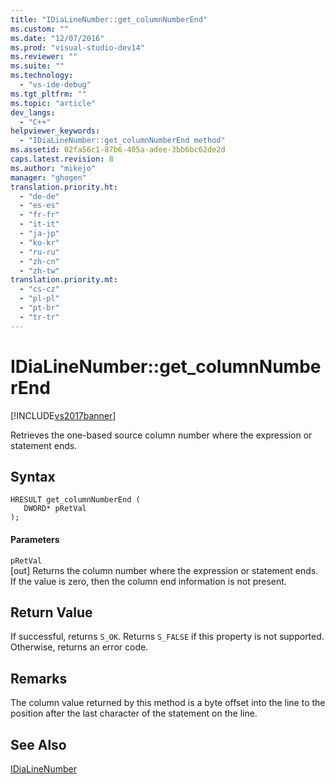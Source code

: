 ```yaml
---
title: "IDiaLineNumber::get_columnNumberEnd"
ms.custom: ""
ms.date: "12/07/2016"
ms.prod: "visual-studio-dev14"
ms.reviewer: ""
ms.suite: ""
ms.technology: 
  - "vs-ide-debug"
ms.tgt_pltfrm: ""
ms.topic: "article"
dev_langs: 
  - "C++"
helpviewer_keywords: 
  - "IDiaLineNumber::get_columnNumberEnd method"
ms.assetid: 02fa56c1-87b6-405a-adee-3bb6bc62de2d
caps.latest.revision: 8
ms.author: "mikejo"
manager: "ghogen"
translation.priority.ht: 
  - "de-de"
  - "es-es"
  - "fr-fr"
  - "it-it"
  - "ja-jp"
  - "ko-kr"
  - "ru-ru"
  - "zh-cn"
  - "zh-tw"
translation.priority.mt: 
  - "cs-cz"
  - "pl-pl"
  - "pt-br"
  - "tr-tr"
---
```

# IDiaLineNumber::get_columnNumberEnd
[!INCLUDE[vs2017banner](../../code-quality/includes/vs2017banner.md)]

Retrieves the one-based source column number where the expression or statement ends.  
  
## Syntax  
  
```cpp#  
HRESULT get_columnNumberEnd (   
   DWORD* pRetVal  
);  
```  
  
#### Parameters  
 `pRetVal`  
 [out] Returns the column number where the expression or statement ends. If the value is zero, then the column end information is not present.  
  
## Return Value  
 If successful, returns `S_OK`. Returns `S_FALSE` if this property is not supported. Otherwise, returns an error code.  
  
## Remarks  
 The column value returned by this method is a byte offset into the line to the position after the last character of the statement on the line.  
  
## See Also  
 [IDiaLineNumber](../../debugger/debug-interface-access/idialinenumber.md)